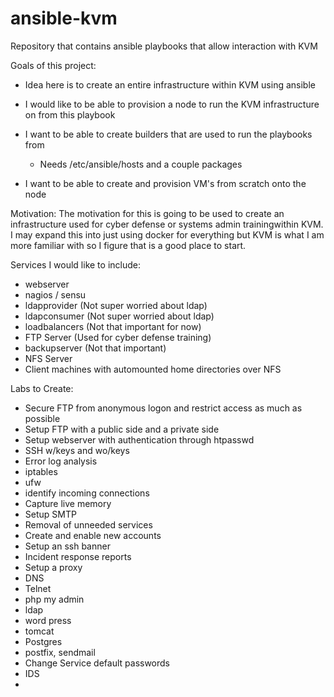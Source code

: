 # ansible-kvm
Repository that contains ansible playbooks that allow interaction with KVM


Goals of this project:
* Idea here is to create an entire infrastructure within KVM using ansible

* I would like to be able to provision a node to run the KVM infrastructure on from this playbook 

* I want to be able to create builders that are used to run the playbooks from 
	* Needs /etc/ansible/hosts and a couple packages 

* I want to be able to create and provision VM's from scratch onto the node 


Motivation: 
The motivation for this is going to be used to create an infrastructure used for cyber defense or systems 
admin trainingwithin KVM. I may expand this into just using docker for everything but KVM is what I am 
more familiar with so I figure that is a good place to start. 

Services I would like to include: 
* webserver
* nagios / sensu
* ldapprovider (Not super worried about ldap) 
* ldapconsumer (Not super worried about ldap) 
* loadbalancers (Not that important for now) 
* FTP Server (Used for cyber defense training)
* backupserver (Not that important)
* NFS Server 
* Client machines with automounted home directories over NFS 






Labs to Create: 
* Secure FTP from anonymous logon and restrict access as much as possible
* Setup FTP with a public side and a private side 
* Setup webserver with authentication through htpasswd 
* SSH w/keys and wo/keys
* Error log analysis
* iptables 
* ufw 
* identify incoming connections 
* Capture live memory
* Setup SMTP
* Removal of unneeded services 
* Create and enable new accounts
* Setup an ssh banner
* Incident response reports
* Setup a proxy 
* DNS
* Telnet 
* php my admin 
* ldap 
* word press
* tomcat 
* Postgres 
* postfix, sendmail 
* Change Service default passwords
* IDS
* 
